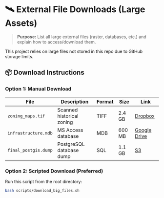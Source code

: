 
# 🛰 External File Downloads (Large Assets)

> **Purpose:** List all large external files (raster, databases, etc.) and explain how to access/download them.

This project relies on large files not stored in this repo due to GitHub storage limits.

## 📦 Download Instructions

### Option 1: Manual Download

| File | Description | Format | Size | Link |
|------|-------------|--------|------|------|
| `zoning_maps.tif` | Scanned historical zoning | TIFF | 2.4 GB | [Dropbox](https://...) |
| `infrastructure.mdb` | MS Access database | MDB | 600 MB | [Google Drive](https://...) |
| `final_postgis.dump` | PostgreSQL database dump | SQL | 1.1 GB | [S3](https://...) |

### Option 2: Scripted Download (Preferred)

Run this script from the root directory:

```bash
bash scripts/download_big_files.sh
```

